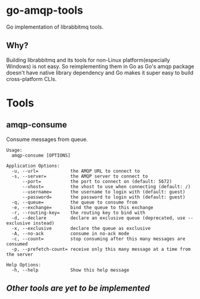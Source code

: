 # go-amqp-tools
Go implementation of librabbitmq tools.

## Why?
Building librabbitmq and its tools for non-Linux platform(especially Windows) is not easy. So reimplementing them in Go as Go's amqp package doesn't have native library dependency and Go makes it super easy to build cross-platform CLIs.

# Tools
## amqp-consume
Consume messages from queue.
```
Usage:
  amqp-consume [OPTIONS]

Application Options:
  -u, --url=            the AMQP URL to connect to
  -s, --server=         the AMQP server to connect to
      --port=           the port to connect on (default: 5672)
      --vhost=          the vhost to use when connecting (default: /)
      --username=       the username to login with (default: guest)
      --password=       the password to login with (default: guest)
  -q, --queue=          the queue to consume from
  -e, --exchange=       bind the queue to this exchange
  -r, --routing-key=    the routing key to bind with
  -d, --declare         declare an exclusive queue (deprecated, use --exclusive instead)
  -x, --exclusive       declare the queue as exclusive
  -A, --no-ack          consume in no-ack mode
  -c, --count=          stop consuming after this many messages are consumed
  -p, --prefetch-count= receive only this many message at a time from the server

Help Options:
  -h, --help            Show this help message
```

## _Other tools are yet to be implemented_
